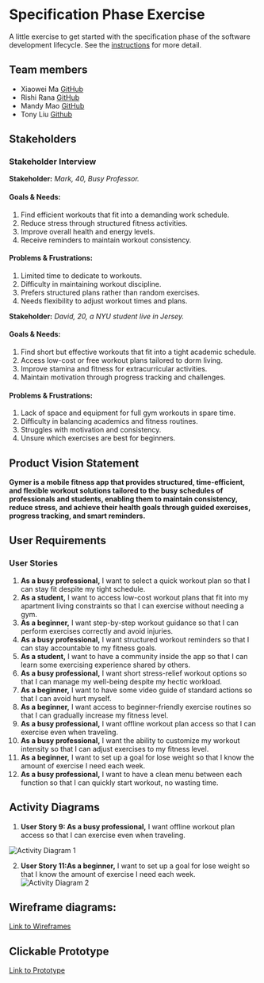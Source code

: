 # Specification Phase Exercise

A little exercise to get started with the specification phase of the software development lifecycle. See the [instructions](instructions.md) for more detail.

## Team members

- Xiaowei Ma [GitHub](https://github.com/WillliamMa)
- Rishi Rana [GitHub](https://github.com/Rishi-Rana1)
- Mandy Mao [GitHub](https://github.com/manrongm)
- Tony Liu [Github](https://github.com/tony102809)


## Stakeholders

### Stakeholder Interview
**Stakeholder:** *Mark, 40, Busy Professor.*

#### Goals & Needs:
1. Find efficient workouts that fit into a demanding work schedule.
2. Reduce stress through structured fitness activities.
3. Improve overall health and energy levels.
4. Receive reminders to maintain workout consistency.

#### Problems & Frustrations:
1. Limited time to dedicate to workouts.
2. Difficulty in maintaining workout discipline.
3. Prefers structured plans rather than random exercises.
4. Needs flexibility to adjust workout times and plans.

**Stakeholder:** *David, 20, a NYU student live in Jersey.*

#### Goals & Needs:
1. Find short but effective workouts that fit into a tight academic schedule.
2. Access low-cost or free workout plans tailored to dorm living.
3. Improve stamina and fitness for extracurricular activities.
4. Maintain motivation through progress tracking and challenges.

#### Problems & Frustrations:
1. Lack of space and equipment for full gym workouts in spare time.
2. Difficulty in balancing academics and fitness routines.
3. Struggles with motivation and consistency.
4. Unsure which exercises are best for beginners.

## Product Vision Statement
**Gymer is a mobile fitness app that provides structured, time-efficient, and flexible workout solutions tailored to the busy schedules of professionals and students, enabling them to maintain consistency, reduce stress, and achieve their health goals through guided exercises, progress tracking, and smart reminders.**

## User Requirements

### User Stories

1. **As a busy professional,** I want to select a quick workout plan so that I can stay fit despite my tight schedule.  
2. **As a student,** I want to access low-cost workout plans that fit into my apartment living constraints so that I can exercise without needing a gym.  
3. **As a beginner,** I want step-by-step workout guidance so that I can perform exercises correctly and avoid injuries.  
4. **As a busy professional,** I want structured workout reminders so that I can stay accountable to my fitness goals.  
5. **As a student,** I want to have a community inside the app so that I can learn some exercising experience shared by others.  
6. **As a busy professional,** I want short stress-relief workout options so that I can manage my well-being despite my hectic workload.  
7. **As a beginner,** I want to have some video guide of standard actions so that I can avoid hurt myself.  
8. **As a beginner,** I want access to beginner-friendly exercise routines so that I can gradually increase my fitness level.  
9. **As a busy professional,** I want offline workout plan access so that I can exercise even when traveling.    
10. **As a busy professional,** I want the ability to customize my workout intensity so that I can adjust exercises to my fitness level. 
11. **As a beginner,** I want to set up a goal for lose weight so that I know the amount of exercise I need each week.
12. **As a busy professional,** I want to have a clean menu between each function so that I can quickly start workout, no wasting time.


## Activity Diagrams

1. **User Story 9: As a busy professional,** I want offline workout plan access so that I can exercise even when traveling.

![Activity Diagram 1](AD-fix.png)

2. **User Story 11:As a beginner,**  I want to set up a goal for lose weight so that I know the amount of exercise I need each week.  
![Activity Diagram 2](AD-fix3.png)

## Wireframe diagrams:
[Link to Wireframes](https://www.figma.com/design/jLahPD1a4GgcxqbHksqPb8/Gymer?node-id=0-1&t=fpohUI68ZDmrSNEs-1)

## Clickable Prototype

[Link to Prototype](https://www.figma.com/proto/jLahPD1a4GgcxqbHksqPb8/Gymer?node-id=0-1&t=NE3h3nMLV5fFg5p3-1)